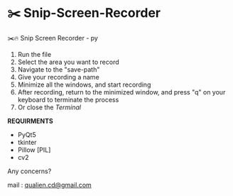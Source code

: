 # ✂️ Snip-Screen-Recorder

✂️🔥 Snip Screen Recorder - py

1) Run the file
2) Select the area you want to record 
3) Navigate to the "save-path"
4) Give your recording a name
5) Minimize all the windows, and start recording
6) After recording, return to the minimized window, and press "q" on your keyboard to terminate the process
7) Or close the *Terminal*

**REQUIRMENTS**
- PyQt5
- tkinter
- Pillow [PIL]
- cv2


Any concerns?

mail : qualien.cd@gmail.com
